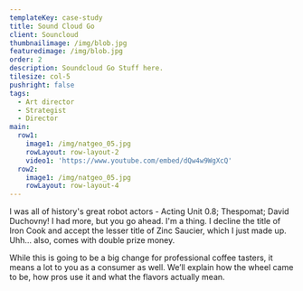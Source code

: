 ```yaml
---
templateKey: case-study
title: Sound Cloud Go
client: Souncloud
thumbnailimage: /img/blob.jpg
featuredimage: /img/blob.jpg
order: 2
description: Soundcloud Go Stuff here.
tilesize: col-5
pushright: false
tags:
  - Art director
  - Strategist
  - Director
main:
  row1:
    image1: /img/natgeo_05.jpg
    rowLayout: row-layout-2
    video1: 'https://www.youtube.com/embed/dQw4w9WgXcQ'
  row2:
    image1: /img/natgeo_05.jpg
    rowLayout: row-layout-4
---
```


I was all of history's great robot actors - Acting Unit 0.8; Thespomat; David Duchovny! I had more, but you go ahead. I'm a thing. I decline the title of Iron Cook and accept the lesser title of Zinc Saucier, which I just made up. Uhh… also, comes with double prize money.

While this is going to be a big change for professional coffee tasters, it means a lot to you as a consumer as well. We’ll explain how the wheel came to be, how pros use it and what the flavors actually mean.
